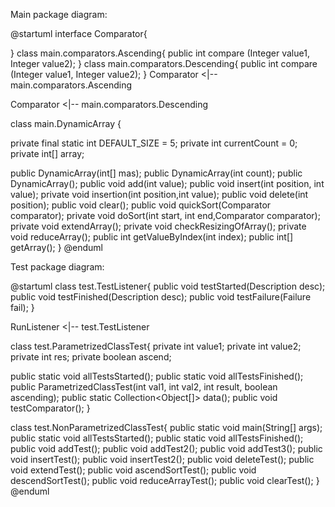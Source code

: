 Main package diagram:

@startuml
interface Comparator{

}
class main.comparators.Ascending{
public int compare (Integer value1, Integer value2);
}
class main.comparators.Descending{
public int compare (Integer value1, Integer value2);
}
Comparator <|-- main.comparators.Ascending

Comparator <|-- main.comparators.Descending

class main.DynamicArray {

private final static int DEFAULT_SIZE = 5;
private int currentCount = 0;
private int[] array;

public DynamicArray(int[] mas);
public DynamicArray(int count);
public DynamicArray();
public void add(int value);
public void insert(int position, int value);
private void insertion(int position,int value);
public void delete(int position);
public void clear();
public void quickSort(Comparator<Integer> comparator);
private void doSort(int start, int end,Comparator<Integer> comparator);
private void extendArray();
private void checkResizingOfArray();
private void reduceArray();
public int getValueByIndex(int index);
public int[] getArray();
}
@enduml


Test package diagram:

@startuml
class test.TestListener{
public void testStarted(Description desc);
public void testFinished(Description desc);
public void testFailure(Failure fail);
}

RunListener <|-- test.TestListener

class test.ParametrizedClassTest{
private int value1;
private int value2;
private int res;
private boolean ascend;

public static void allTestsStarted();
public static void allTestsFinished();
public ParametrizedClassTest(int val1, int val2, int result, boolean ascending);
public static Collection<Object[]> data();
public void testComparator();
}


class test.NonParametrizedClassTest{
public static void main(String[] args);
public static void allTestsStarted();
public static void allTestsFinished();
public void addTest();
public void addTest2();
public void addTest3();
public void insertTest();
public void insertTest2();
public void deleteTest();
public void extendTest();
public void ascendSortTest();
public void descendSortTest();
public void reduceArrayTest();
public void clearTest();
}
@enduml
